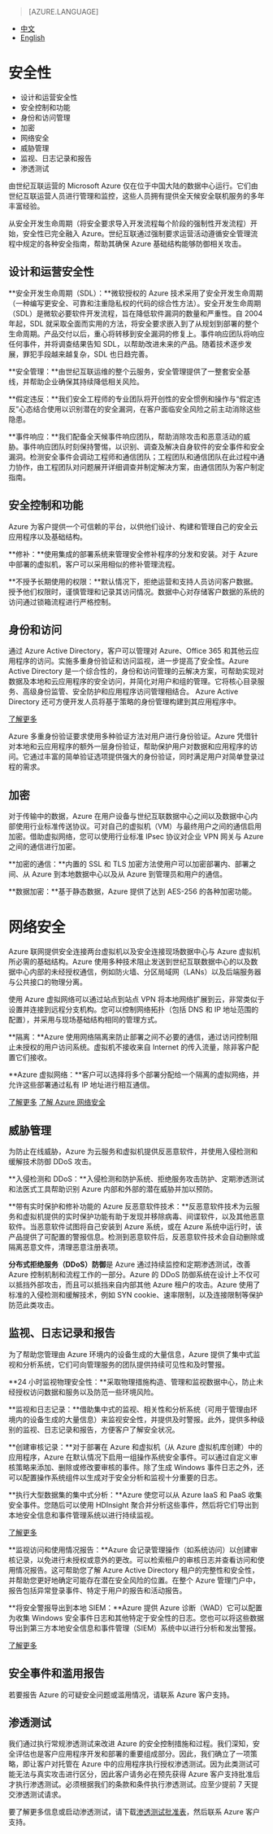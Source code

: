 <properties
	pageTitle="信任中心 - Microsoft Azure"
    description="信任中心 - 安全性"
    services=""
    documentationCenter=""
    authors=""
    manager=""
    editor=""
    tags=""/>

> [AZURE.LANGUAGE]
- [中文](/support/trust-center/security/)
- [English](/support/trust-center/security-en/)

# 安全性
 
* 设计和运营安全性
* 安全控制和功能
* 身份和访问管理
* 加密
* 网络安全
* 威胁管理
* 监视、日志记录和报告
* 渗透测试
 
 <tags ms.service="trust-center" ms.date="12/2015" wacn.date="12/2015" wacn.lang="cn"/>
 
由世纪互联运营的 Microsoft Azure 仅在位于中国大陆的数据中心运行。它们由世纪互联运营人员进行管理和监控，这些人员拥有提供全天候安全联机服务的多年丰富经验。

从安全开发生命周期（将安全要求导入开发流程每个阶段的强制性开发流程）开始，安全性已完全融入 Azure。世纪互联通过强制要求运营活动遵循安全管理流程中规定的各种安全指南，帮助其确保 Azure 基础结构能够防御相关攻击。

## 设计和运营安全性

**安全开发生命周期（SDL）：**微软授权的 Azure 技术采用了安全开发生命周期（一种编写更安全、可靠和注重隐私权的代码的综合性方法）。安全开发生命周期（SDL）是微软必要软件开发流程，旨在降低软件漏洞的数量和严重性。自 2004 年起，SDL 就采取全面而实用的方法，将安全要求嵌入到了从规划到部署的整个生命周期。产品交付以后，重心将转移到安全漏洞的修复上。事件响应团队将响应任何事件，并将调查结果告知 SDL，以帮助改进未来的产品。随着技术逐步发展，罪犯手段越来越复杂，SDL 也日趋完善。

**安全管理：**由世纪互联运维的整个云服务，安全管理提供了一整套安全基线，并帮助企业确保其持续降低相关风险。

**假定违反：**我们安全工程师的专业团队将开创性的安全惯例和操作与“假定违反”心态结合使用以识别潜在的安全漏洞，在客户面临安全风险之前主动消除这些隐患。

**事件响应：**我们配备全天候事件响应团队，帮助消除攻击和恶意活动的威胁。事件响应团队时刻保持警惕，以识别、调查及解决自身软件的安全事件和安全漏洞。检测安全事件会调动工程师和通信团队；工程团队和通信团队在此过程中通力协作，由工程团队对问题展开详细调查并制定解决方案，由通信团队为客户制定指南。

## 安全控制和功能

Azure 为客户提供一个可信赖的平台，以供他们设计、构建和管理自己的安全云应用程序以及基础结构。

**修补：**使用集成的部署系统来管理安全修补程序的分发和安装。对于 Azure 中部署的虚拟机，客户可以采用相似的修补管理流程。

**不授予长期使用的权限：**默认情况下，拒绝运营和支持人员访问客户数据。授予他们权限时，谨慎管理和记录其访问情况。数据中心对存储客户数据的系统的访问通过锁箱流程进行严格控制。

## 身份和访问

通过 Azure Active Directory，客户可以管理对 Azure、Office 365 和其他云应用程序的访问。实施多重身份验证和访问监视，进一步提高了安全性。Azure Active Directory 是一个综合性的，身份和访问管理的云解决方案，可帮助实现对数据及本地和云应用程序的安全访问，并简化对用户和组的管理。它将核心目录服务、高级身份监管、安全防护和应用程序访问管理相结合。 Azure Active Directory 还可方便开发人员将基于策略的身份管理构建到其应用程序中。

[了解更多](/home/features/identity/)

Azure 多重身份验证要求使用多种验证方法对用户进行身份验证。Azure 凭借针对本地和云应用程序的额外一层身份验证，帮助保护用户对数据和应用程序的访问。它通过丰富的简单验证选项提供强大的身份验证，同时满足用户对简单登录过程的需求。

## 加密

对于传输中的数据，Azure 在用户设备与世纪互联数据中心之间以及数据中心内部使用行业标准传送协议。可对自己的虚拟机（VM）与最终用户之间的通信启用加密。借助虚拟网络，您可以使用行业标准 IPsec 协议对企业 VPN 网关与 Azure 之间的通信进行加密。

**加密的通信：**内置的 SSL 和 TLS 加密方法使用户可以加密部署内、部署之间、从 Azure 到本地数据中心以及从 Azure 到管理员和用户的通信。

**数据加密：**基于静态数据，Azure 提供了达到 AES-256 的各种加密功能。

# 网络安全

Azure 联网提供安全连接两台虚拟机以及安全连接现场数据中心与 Azure 虚拟机所必需的基础结构。Azure 使用多种技术阻止发送到世纪互联数据中心的以及数据中心内部的未经授权通信，例如防火墙、分区局域网（LANs）以及后端服务器与公共接口的物理分离。

使用 Azure 虚拟网络可以通过站点到站点 VPN 将本地网络扩展到云，非常类似于设置并连接到远程分支机构。您可以控制网络拓扑（包括 DNS 和 IP 地址范围的配置），并采用与现场基础结构相同的管理方式。

**隔离：**Azure 使用网络隔离来防止部署之间不必要的通信，通过访问控制阻止未授权的用户访问系统。虚拟机不接收来自 Internet 的传入流量，除非客户配置它们接收。

**Azure 虚拟网络：**客户可以选择将多个部署分配给一个隔离的虚拟网络，并允许这些部署通过私有 IP 地址进行相互通信。

[了解更多](/home/features/networking/)
[了解 Azure 网络安全](https://wacnstorage.blob.core.chinacloudapi.cn/marketing-resource/documents/AzureNetworkSecurity_v3_Feb2015_CN_20151214.pdf)

## 威胁管理

为防止在线威胁，Azure 为云服务和虚拟机提供反恶意软件，并使用入侵检测和缓解技术防御 DDoS 攻击。

**入侵检测和 DDoS：**入侵检测和防护系统、拒绝服务攻击防护、定期渗透测试和法医式工具帮助识别 Azure 内部和外部的潜在威胁并加以预防。

**带有实时保护和修补功能的 Azure 反恶意软件技术：**反恶意软件技术为云服务和虚拟机提供的实时保护功能有助于发现并移除病毒、间谍软件，以及其他恶意软件。当恶意软件试图将自己安装到 Azure 系统，或在 Azure 系统中运行时，该产品提供了可配置的警报信息。检测到恶意软件后，反恶意软件技术会自动删除或隔离恶意文件，清理恶意注册表项。

**分布式拒绝服务（DDoS）防御**是 Azure 通过持续监控和定期渗透测试，改善 Azure 控制机制和流程工作的一部分。Azure 的 DDoS 防御系统在设计上不仅可以抵挡外部攻击，而且可以抵挡来自内部其他 Azure 租户的攻击。Azure 使用了标准的入侵检测和缓解技术，例如 SYN cookie、速率限制，以及连接限制等保护防范此类攻击。

## 监视、日志记录和报告

为了帮助您管理由 Azure 环境内的设备生成的大量信息，Azure 提供了集中式监视和分析系统，它们可向管理服务的团队提供持续可见性和及时警报。

**24 小时监视物理安全性：**采取物理措施构造、管理和监视数据中心，防止未经授权访问数据和服务以及防范一些环境风险。

**监视和日志记录：**借助集中式的监视、相关性和分析系统（可用于管理由环境内的设备生成的大量信息）来监视安全性，并提供及时警报。此外，提供多种级别的监视、日志记录和报告，方便客户了解安全状况。

**创建审核记录：**对于部署在 Azure 和虚拟机（从 Azure 虚拟机库创建）中的应用程序，Azure 在默认情况下启用一组操作系统安全事件。可以通过自定义审核策略来添加、删除或修改要审核的事件。除了生成 Windows 事件日志之外，还可以配置操作系统组件以生成对于安全分析和监视十分重要的日志。

**执行大型数据集的集中式分析：**Azure 使您可以从 Azure IaaS 和 PaaS 收集安全事件。您随后可以使用 HDInsight 聚合并分析这些事件，然后将它们导出到本地安全信息和事件管理系统以进行持续监视。

[了解更多](/home/features/hdinsight/)

**监视访问和使用情况报告：**Azure 会记录管理操作（如系统访问）以创建审核记录，以免进行未授权或意外的更改。可以检索租户的审核日志并查看访问和使用情况报告。这可帮助您了解 Azure Active Directory 租户的完整性和安全性，并帮助您更好地确定可能存在潜在安全风险的位置。在整个 Azure 管理门户中，报告包括异常登录事件、特定于用户的报告和活动报告。

**将安全警报导出到本地 SIEM：**Azure 提供 Azure 诊断（WAD）它可以配置为收集 Windows 安全事件日志和其他特定于安全性的日志。您也可以将这些数据导出到第三方本地安全信息和事件管理（SIEM）系统中以进行分析和发出警报。

[了解更多](/documentation/articles/cloud-services-dotnet-diagnostics/)

## 安全事件和滥用报告

若要报告 Azure 的可疑安全问题或滥用情况，请联系 Azure 客户支持。

## 渗透测试

我们通过执行常规渗透测试来改进 Azure 的安全控制措施和过程。我们深知，安全评估也是客户应用程序开发和部署的重要组成部分。因此，我们确立了一项策略，即让客户对托管在 Azure 中的应用程序执行授权渗透测试。因为此类测试可能无法与真实攻击进行区分，因此客户请务必在预先获得 Azure 客户支持批准后才执行渗透测试。必须根据我们的条款和条件执行渗透测试。应至少提前 7 天提交渗透测试请求。

要了解更多信息或启动渗透测试，请下载[渗透测试批准表](https://wacnstorage.blob.core.chinacloudapi.cn/marketing-resource/documents/Penetration_Test_Questionnaire.docx)，然后联系 Azure 客户支持。
